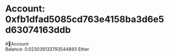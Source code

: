 
Account: 0xfb1dfad5085cd763e4158ba3d6e5d63074163ddb
===================================================
  
#📜Account  
Balance: 0.023039133793544893 Ether